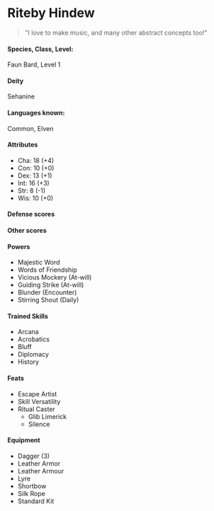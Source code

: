 
# Riteby Hindew

> "I love to make music, and many other abstract concepts too!"

#### Species, Class, Level:
Faun Bard, Level 1

#### Deity

Sehanine

#### Languages known:
Common, Elven

#### Attributes
* Cha: 18 (+4)
* Con: 10 (+0)
* Dex: 13 (+1)
* Int: 16 (+3)
* Str: 8  (-1)
* Wis: 10 (+0)

#### Defense scores

#### Other scores

#### Powers
* Majestic Word
* Words of Friendship
* Vicious Mockery (At-will)
* Guiding Strike (At-will)
* Blunder (Encounter)
* Stirring Shout (Daily)

#### Trained Skills
* Arcana
* Acrobatics
* Bluff
* Diplomacy
* History

#### Feats
* Escape Artist
* Skill Versatility
* Ritual Caster
  * Glib Limerick
  * Silence

#### Equipment
* Dagger (3)
* Leather Armor
* Leather Armour
* Lyre
* Shortbow
* Silk Rope
* Standard Kit
